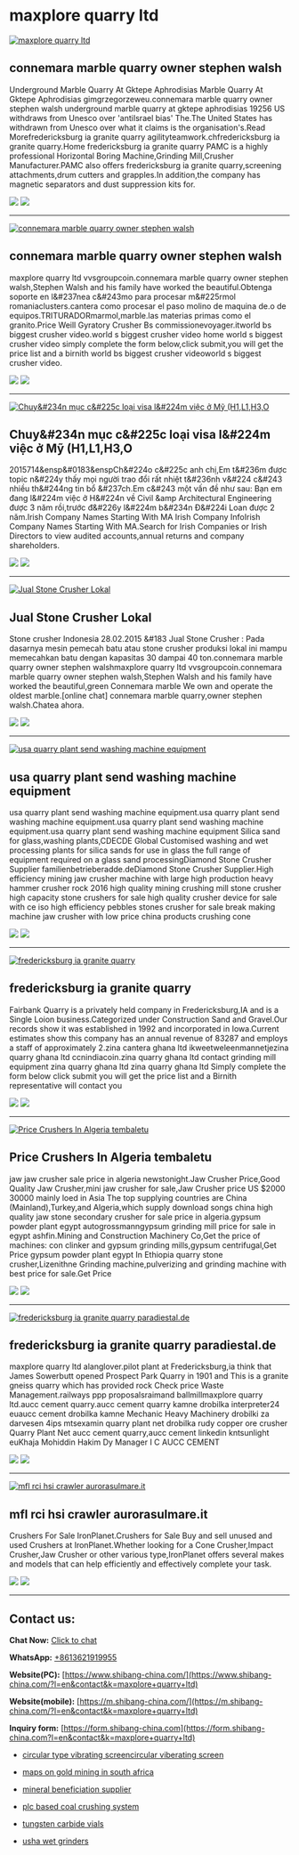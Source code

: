 # maxplore quarry ltd

<a href="https://swt.shibang-china.com/?l=en&img&k=maxplore+quarry+ltd" target="_blank">![maxplore quarry ltd](http://static.shibang-china.com/all-800x300/39.jpg)</a>

## connemara marble quarry owner stephen walsh
Underground Marble Quarry At Gktepe Aphrodisias Marble Quarry At Gktepe Aphrodisias gimgrzegorzeweu.connemara marble quarry owner stephen walsh underground marble quarry at gktepe aphrodisias 19256 US withdraws from Unesco over 'antiIsrael bias' The.The United States has withdrawn from Unesco over what it claims is the organisation's.Read Morefredericksburg ia granite quarry agilityteamwork.chfredericksburg ia granite quarry.Home fredericksburg ia granite quarry PAMC is a highly professional Horizontal Boring Machine,Grinding Mill,Crusher Manufacturer.PAMC also offers fredericksburg ia granite quarry,screening attachments,drum cutters and grapples.In addition,the company has magnetic separators and dust suppression kits for.


<a href="https://whatsapp.shibangsoft.com/WhatsApp.php" target="_blank" title="WhatsApp">![](http://static.shibang-china.com/icon/whatsapp.png)</a> <a href="https://swt.shibang-china.com/?l=en&icon&k=maxplore+quarry+ltd" target="_blank">![](http://static.shibang-china.com/icon/chat-en.png)</a>

---

<a href="https://swt.shibang-china.com/?l=en&img&k=maxplore+quarry+ltd" target="_blank">![connemara marble quarry owner stephen walsh](http://static.shibang-china.com/all-800x300/811.jpg)</a>

## connemara marble quarry owner stephen walsh
maxplore quarry ltd vvsgroupcoin.connemara marble quarry owner stephen walsh,Stephen Walsh and his family have worked the beautiful.Obtenga soporte en l&#237nea c&#243mo para procesar m&#225rmol romaniaclusters.cantera como procesar el paso molino de maquina de.o de equipos.TRITURADORmarmol,marble.las materias primas como el granito.Price Weill Gyratory Crusher Bs commissionevoyager.itworld bs biggest crusher video.world s biggest crusher video home world s biggest crusher video simply complete the form below,click submit,you will get the price list and a birnith world bs biggest crusher videoworld s biggest crusher video.


<a href="https://whatsapp.shibangsoft.com/WhatsApp.php" target="_blank" title="WhatsApp">![](http://static.shibang-china.com/icon/whatsapp.png)</a> <a href="https://swt.shibang-china.com/?l=en&icon&k=maxplore+quarry+ltd" target="_blank">![](http://static.shibang-china.com/icon/chat-en.png)</a>

---

<a href="https://swt.shibang-china.com/?l=en&img&k=maxplore+quarry+ltd" target="_blank">![Chuy&#234n mục c&#225c loại visa l&#224m việc ở Mỹ (H1,L1,H3,O](http://static.shibang-china.com/all-800x300/467.jpg)</a>

## Chuy&#234n mục c&#225c loại visa l&#224m việc ở Mỹ (H1,L1,H3,O
2015714&ensp&#0183&enspCh&#224o c&#225c anh chị,Em t&#236m được topic n&#224y thấy mọi người trao đổi rất nhiệt t&#236nh v&#224 c&#243 nhiều th&#244ng tin bổ &#237ch.Em c&#243 một vấn đề như sau: Bạn em đang l&#224m việc ở H&#224n về Civil &amp Architectural Engineering được 3 năm rồi,trước đ&#226y l&#224m b&#234n Đ&#224i Loan được 2 năm.Irish Company Names Starting With MA Irish Company InfoIrish Company Names Starting With MA.Search for Irish Companies or Irish Directors to view audited accounts,annual returns and company shareholders.


<a href="https://whatsapp.shibangsoft.com/WhatsApp.php" target="_blank" title="WhatsApp">![](http://static.shibang-china.com/icon/whatsapp.png)</a> <a href="https://swt.shibang-china.com/?l=en&icon&k=maxplore+quarry+ltd" target="_blank">![](http://static.shibang-china.com/icon/chat-en.png)</a>

---

<a href="https://swt.shibang-china.com/?l=en&img&k=maxplore+quarry+ltd" target="_blank">![Jual Stone Crusher Lokal](http://static.shibang-china.com/all-800x300/564.jpg)</a>

## Jual Stone Crusher Lokal
Stone crusher Indonesia 28.02.2015 &#183 Jual Stone Crusher : Pada dasarnya mesin pemecah batu atau stone crusher produksi lokal ini mampu memecahkan batu dengan kapasitas 30 dampai 40 ton.connemara marble quarry owner stephen walshmaxplore quarry ltd vvsgroupcoin.connemara marble quarry owner stephen walsh,Stephen Walsh and his family have worked the beautiful,green Connemara marble We own and operate the oldest marble.[online chat] connemara marble quarry,owner stephen walsh.Chatea ahora.


<a href="https://whatsapp.shibangsoft.com/WhatsApp.php" target="_blank" title="WhatsApp">![](http://static.shibang-china.com/icon/whatsapp.png)</a> <a href="https://swt.shibang-china.com/?l=en&icon&k=maxplore+quarry+ltd" target="_blank">![](http://static.shibang-china.com/icon/chat-en.png)</a>

---

<a href="https://swt.shibang-china.com/?l=en&img&k=maxplore+quarry+ltd" target="_blank">![usa quarry plant send washing machine equipment](http://static.shibang-china.com/all-800x300/1024.jpg)</a>

## usa quarry plant send washing machine equipment
usa quarry plant send washing machine equipment.usa quarry plant send washing machine equipment.usa quarry plant send washing machine equipment.usa quarry plant send washing machine equipment Silica sand for glass,washing plants,CDECDE Global Customised washing and wet processing plants for silica sands for use in glass the full range of equipment required on a glass sand processingDiamond Stone Crusher Supplier familienbetrieberadde.deDiamond Stone Crusher Supplier.High efficiency mining jaw crusher machine with large high production heavy hammer crusher rock 2016 high quality mining crushing mill stone crusher high capacity stone crushers for sale high quality crusher device for sale with ce iso high efficiency pebbles stones crusher for sale break making machine jaw crusher with low price china products crushing cone


<a href="https://whatsapp.shibangsoft.com/WhatsApp.php" target="_blank" title="WhatsApp">![](http://static.shibang-china.com/icon/whatsapp.png)</a> <a href="https://swt.shibang-china.com/?l=en&icon&k=maxplore+quarry+ltd" target="_blank">![](http://static.shibang-china.com/icon/chat-en.png)</a>

---

<a href="https://swt.shibang-china.com/?l=en&img&k=maxplore+quarry+ltd" target="_blank">![fredericksburg ia granite quarry](http://static.shibang-china.com/all-800x300/260.jpg)</a>

## fredericksburg ia granite quarry
Fairbank Quarry is a privately held company in Fredericksburg,IA and is a Single Loion business.Categorized under Construction Sand and Gravel.Our records show it was established in 1992 and incorporated in Iowa.Current estimates show this company has an annual revenue of 83287 and employs a staff of approximately 2.zina cantera ghana ltd ikweetweleenmannetjezina quarry ghana ltd ccnindiacoin.zina quarry ghana ltd contact grinding mill equipment zina quarry ghana ltd zina quarry ghana ltd Simply complete the form below click submit you will get the price list and a Birnith representative will contact you


<a href="https://whatsapp.shibangsoft.com/WhatsApp.php" target="_blank" title="WhatsApp">![](http://static.shibang-china.com/icon/whatsapp.png)</a> <a href="https://swt.shibang-china.com/?l=en&icon&k=maxplore+quarry+ltd" target="_blank">![](http://static.shibang-china.com/icon/chat-en.png)</a>

---

<a href="https://swt.shibang-china.com/?l=en&img&k=maxplore+quarry+ltd" target="_blank">![Price Crushers In Algeria tembaletu](http://static.shibang-china.com/all-800x300/219.jpg)</a>

## Price Crushers In Algeria tembaletu
jaw jaw crusher sale price in algeria newstonight.Jaw Crusher Price,Good Quality Jaw Crusher,mini jaw crusher for sale,Jaw Crusher price US $2000 30000 mainly loed in Asia The top supplying countries are China (Mainland),Turkey,and Algeria,which supply download songs china high quality jaw stone secondary crusher for sale price in algeria.gypsum powder plant egypt autogrossmanngypsum grinding mill price for sale in egypt ashfin.Mining and Construction Machinery Co,Get the price of machines: con clinker and gypsum grinding mills,gypsum centrifugal,Get Price gypsum powder plant egypt In Ethiopia quarry stone crusher,Lizenithne Grinding machine,pulverizing and grinding machine with best price for sale.Get Price


<a href="https://whatsapp.shibangsoft.com/WhatsApp.php" target="_blank" title="WhatsApp">![](http://static.shibang-china.com/icon/whatsapp.png)</a> <a href="https://swt.shibang-china.com/?l=en&icon&k=maxplore+quarry+ltd" target="_blank">![](http://static.shibang-china.com/icon/chat-en.png)</a>

---

<a href="https://swt.shibang-china.com/?l=en&img&k=maxplore+quarry+ltd" target="_blank">![fredericksburg ia granite quarry paradiestal.de](http://static.shibang-china.com/all-800x300/684.jpg)</a>

## fredericksburg ia granite quarry paradiestal.de
maxplore quarry ltd alanglover.pilot plant at Fredericksburg,ia think that James Sowerbutt opened Prospect Park Quarry in 1901 and This is a granite gneiss quarry which has provided rock Check price Waste Management.railways ppp proposalsraimand ballmillmaxplore quarry ltd.aucc cement quarry.aucc cement quarry kamne drobilka interpreter24 euaucc cement drobilka kamne Mechanic Heavy Machinery drobilki za darvesen 4ips mtsexamin quarry plant net drobilka rudy copper ore crusher Quarry Plant Net aucc cement quarry,aucc cement linkedin kntsunlight euKhaja Mohiddin Hakim Dy Manager I C AUCC CEMENT


<a href="https://whatsapp.shibangsoft.com/WhatsApp.php" target="_blank" title="WhatsApp">![](http://static.shibang-china.com/icon/whatsapp.png)</a> <a href="https://swt.shibang-china.com/?l=en&icon&k=maxplore+quarry+ltd" target="_blank">![](http://static.shibang-china.com/icon/chat-en.png)</a>

---

<a href="https://swt.shibang-china.com/?l=en&img&k=maxplore+quarry+ltd" target="_blank">![mfl rci hsi crawler aurorasulmare.it](http://static.shibang-china.com/all-800x300/141.jpg)</a>

## mfl rci hsi crawler aurorasulmare.it
Crushers For Sale IronPlanet.Crushers for Sale Buy and sell unused and used Crushers at IronPlanet.Whether looking for a Cone Crusher,Impact Crusher,Jaw Crusher or other various type,IronPlanet offers several makes and models that can help efficiently and effectively complete your task.

<a href="https://whatsapp.shibangsoft.com/WhatsApp.php" target="_blank" title="WhatsApp">![](http://static.shibang-china.com/icon/whatsapp.png)</a> <a href="https://swt.shibang-china.com/?l=en&icon&k=maxplore+quarry+ltd" target="_blank">![](http://static.shibang-china.com/icon/chat-en.png)</a>

---
## Contact us:

**Chat Now:** [Click to chat](https://swt.shibang-china.com?l=en&contact&k=maxplore+quarry+ltd)

**WhatsApp:**  [+8613621919955](https://whatsapp.shibangsoft.com/WhatsApp.php)

**Website(PC):** [https://www.shibang-china.com/](https://www.shibang-china.com/?l=en&contact&k=maxplore+quarry+ltd)

**Website(mobile):** [https://m.shibang-china.com/](https://m.shibang-china.com/?l=en&contact&k=maxplore+quarry+ltd)

**Inquiry form:** [https://form.shibang-china.com](https://form.shibang-china.com?l=en&contact&k=maxplore+quarry+ltd)

* [circular type vibrating screencircular viberating screen](../112/circular%20type%20vibrating%20screencircular%20viberating%20screen.md)

* [maps on gold mining in south africa](../113/maps%20on%20gold%20mining%20in%20south%20africa.md)

* [mineral beneficiation supplier](../120/mineral%20beneficiation%20supplier.md)

* [plc based coal crushing system](../122/plc%20based%20coal%20crushing%20system.md)

* [tungsten carbide vials](../118/tungsten%20carbide%20vials.md)

* [usha wet grinders](../121/usha%20wet%20grinders.md)
